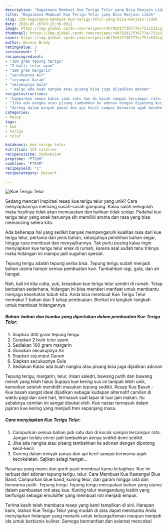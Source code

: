 ```yaml
---
description: "Bagaimana Membuat Kue Terigu Telur yang Bisa Manjain Lidah"
title: "Bagaimana Membuat Kue Terigu Telur yang Bisa Manjain Lidah"
slug: 220-bagaimana-membuat-kue-terigu-telur-yang-bisa-manjain-lidah
date: 2020-05-26T03:25:56.091Z
image: https://img-global.cpcdn.com/recipes/c4b792d17f36777e/751x532cq70/kue-terigu-telur-foto-resep-utama.jpg
thumbnail: https://img-global.cpcdn.com/recipes/c4b792d17f36777e/751x532cq70/kue-terigu-telur-foto-resep-utama.jpg
cover: https://img-global.cpcdn.com/recipes/c4b792d17f36777e/751x532cq70/kue-terigu-telur-foto-resep-utama.jpg
author: Winnie Brady
ratingvalue: 3
reviewcount: 7
recipeingredient:
- "300 gram tepung terigu"
- "2 butir telur ayam"
- "100 gram margarin"
- "secukupnya Air"
- "sejumput Garam"
- "secukupnya Gula"
- " Kalau ada buah nangka atau pisang bisa juga dijadikan adonan"
recipeinstructions:
- "Campurkan semua bahan jadi satu dan di kocok sampai tercampur rata. Jangan terlalu encer jadi tambahkan airnya sedikit demi sedikit"
- "Jika ada nangka atau pisang tambahkan ke adonan dengan dipotong kecil-kecil"
- "Goreng dalam minyak panas dan api kecil sampai berwarna agak kecokelatan. Sajikan selagi hangat..."
categories:
- Resep
tags:
- kue
- terigu
- telur

katakunci: kue terigu telur 
nutrition: 124 calories
recipecuisine: Indonesian
preptime: "PT26M"
cooktime: "PT59M"
recipeyield: "1"
recipecategory: Dessert

---
```



![Kue Terigu Telur](https://img-global.cpcdn.com/recipes/c4b792d17f36777e/751x532cq70/kue-terigu-telur-foto-resep-utama.jpg)

Sedang mencari inspirasi resep kue terigu telur yang unik? Cara menyiapkannya memang susah-susah gampang. Kalau salah mengolah maka hasilnya tidak akan memuaskan dan bahkan tidak sedap. Padahal kue terigu telur yang enak harusnya sih memiliki aroma dan rasa yang bisa memancing selera kita.

Ada beberapa hal yang sedikit banyak mempengaruhi kualitas rasa dari kue terigu telur, pertama dari jenis bahan, selanjutnya pemilihan bahan segar, hingga cara membuat dan menyajikannya. Tak perlu pusing kalau ingin menyiapkan kue terigu telur enak di rumah, karena asal sudah tahu triknya maka hidangan ini mampu jadi suguhan spesial.

Tepung terigu adalah tepung serba bisa. Tepung terigu sudah menjadi bahan utama hampir semua pembuatan kue. Tambahkan ragi, gula, dan air hangat.


Nah, kali ini kita coba, yuk, kreasikan kue terigu telur sendiri di rumah. Tetap berbahan sederhana, hidangan ini bisa memberi manfaat untuk membantu menjaga kesehatan tubuh kita. Anda bisa membuat Kue Terigu Telur memakai 7 bahan dan 3 tahap pembuatan. Berikut ini langkah-langkah untuk membuat hidangannya.

<!--inarticleads1-->

##### Bahan-bahan dan bumbu yang diperlukan dalam pembuatan Kue Terigu Telur:

1. Siapkan 300 gram tepung terigu
1. Gunakan 2 butir telur ayam
1. Sediakan 100 gram margarin
1. Gunakan secukupnya Air
1. Siapkan sejumput Garam
1. Siapkan secukupnya Gula
1. Sediakan  Kalau ada buah nangka atau pisang bisa juga dijadikan adonan


Tepung terigu, margarin, telur, irisan saledri, bawang putih dan bawang merah yang telah halus Supaya kue kering sus ini tampak lebih unik, kemudian setelah mendidih masukan tepung sedikit. Resep Kue Basah - Kue basah sangat ideal dijadikan sebagai kudapan alternatif camilan di waktu pagi dan sore hari, termasuk saat lapar di luar jam makan. Itu sebabnya cemilan ini sangat disukai oleh. Kue nastar termasuk dalam jajaran kue kering yang menjadi tren sepanjang masa. 

<!--inarticleads2-->

##### Cara menyiapkan Kue Terigu Telur:

1. Campurkan semua bahan jadi satu dan di kocok sampai tercampur rata. Jangan terlalu encer jadi tambahkan airnya sedikit demi sedikit
1. Jika ada nangka atau pisang tambahkan ke adonan dengan dipotong kecil-kecil
1. Goreng dalam minyak panas dan api kecil sampai berwarna agak kecokelatan. Sajikan selagi hangat...


Rasanya yang manis dan gurih pasti membuat kamu ketagihan. Kue ini terbuat dari adonan tepung terigu, telur. Cara Membuat Kue Kastengel Blue Band: Campurkan blue band, kuning telur, dan garam hingga rata dan berwarna putih. Tepung terigu Tepung terigu merupakan bahan yang utama dalam pembuatan roti atau kue. Kuning telur mengandung lesitin yang berfungsi sebagai emulsilfer yang membuat roti menjadi empuk. 

Terima kasih telah membaca resep yang kami tampilkan di sini. Harapan kami, olahan Kue Terigu Telur yang mudah di atas dapat membantu Anda menyiapkan hidangan yang menarik untuk keluarga/teman maupun menjadi ide untuk berbisnis kuliner. Semoga bermanfaat dan selamat mencoba!
